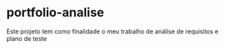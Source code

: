 # portfolio-analise
Este projeto tem como finalidade o meu trabalho de análise de requisitos e plano de teste
